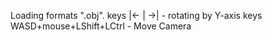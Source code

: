 Loading formats ".obj".
keys |<- | ->| - rotating by Y-axis 
keys WASD+mouse+LShift+LCtrl - Move Camera
